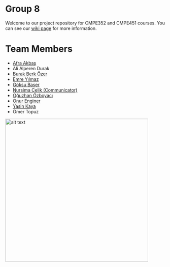 # Group 8

Welcome to our project repository for CMPE352 and CMPE451 courses. You can see our [wiki page](https://github.com/bounswe/bounswe2020group8/wiki) for more information.

# Team Members

* [Afra Akbaş](https://github.com/bounswe/bounswe2020group8/wiki/Afra-Akba%C5%9F)
* Ali Alperen Durak
* [Burak Berk Özer](https://github.com/bounswe/bounswe2020group8/wiki/Burak-Berk-Özer)
* [Emre Yılmaz](https://github.com/bounswe/bounswe2020group8/wiki/A.-Emre-Y%C4%B1lmaz)
* [Göksu Başer](https://github.com/bounswe/bounswe2020group8/wiki/G%C3%B6ksu-Ba%C5%9Fer)
* [Nursima Çelik (Communicator)](https://github.com/bounswe/bounswe2020group8/wiki/Nursima-%C3%87elik-(Communicator))
* [Oğuzhan Özboyacı](https://github.com/bounswe/bounswe2020group8/wiki/O%C4%9Fuzhan-%C3%96ZBOYACI)
* [Onur Enginer](https://github.com/bounswe/bounswe2020group8/wiki/Onur-Enginer)
* [Yasin Kaya](https://github.com/bounswe/bounswe2020group8/wiki/Yasin-Kaya)
* Ömer Topuz

<img src="https://user-images.githubusercontent.com/33669453/75461708-36f0bd00-5994-11ea-864d-00207d0e9e0c.jpg" alt="alt text"  height="450">
